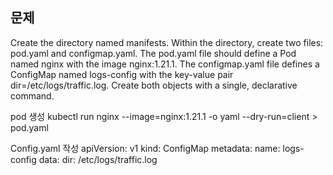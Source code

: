 

## 문제
Create the directory named manifests. Within the directory, create two files: pod.yaml and configmap.yaml. The pod.yaml file should define a Pod named nginx with the image nginx:1.21.1. The configmap.yaml file defines a ConfigMap named logs-config with the key-value pair dir=/etc/logs/traffic.log. Create both objects with a single, declarative command.


pod 생성
kubectl run nginx --image=nginx:1.21.1 -o yaml --dry-run=client > pod.yaml


Config.yaml 작성
apiVersion: v1
kind: ConfigMap
metadata:
  name: logs-config
data:
  dir: /etc/logs/traffic.log


